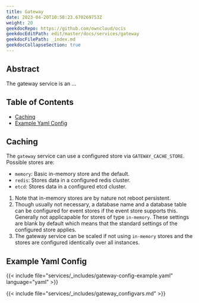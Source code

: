 ```yaml
---
title: Gateway
date: 2023-04-20T10:58:23.670269753Z
weight: 20
geekdocRepo: https://github.com/owncloud/ocis
geekdocEditPath: edit/master/docs/services/gateway
geekdocFilePath: _index.md
geekdocCollapseSection: true
---
```


## Abstract

The gateway service is an ...

## Table of Contents

* [Caching](#caching)
* [Example Yaml Config](#example-yaml-config)

## Caching

The `gateway` service can use a configured store via `GATEWAY_CACHE_STORE`. Possible stores are:
  -   `memory`: Basic in-memory store and the default.
  -   `redis`: Stores data in a configured redis cluster.
  -   `etcd`: Stores data in a configured etcd cluster.
1.  Note that in-memory stores are by nature not reboot persistent.
2.  Though usually not necessary, a database name and a database table can be configured for event stores if the event store supports this. Generally not applicapable for stores of type `in-memory`. These settings are blank by default which means that the standard settings of the configured store applies.
3.  The gateway service can be scaled if not using `in-memory` stores and the stores are configured identically over all instances.

## Example Yaml Config

{{< include file="services/_includes/gateway-config-example.yaml"  language="yaml" >}}

{{< include file="services/_includes/gateway_configvars.md" >}}


